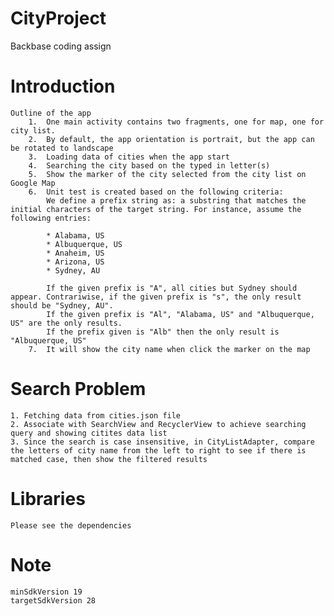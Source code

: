 # CityProject
Backbase coding assign
# Introduction
    Outline of the app
        1.	One main activity contains two fragments, one for map, one for city list.
        2.	By default, the app orientation is portrait, but the app can be rotated to landscape
        3.	Loading data of cities when the app start
        4.	Searching the city based on the typed in letter(s)
        5.	Show the marker of the city selected from the city list on Google Map
        6.	Unit test is created based on the following criteria:
            We define a prefix string as: a substring that matches the initial characters of the target string. For instance, assume the following entries:

            * Alabama, US
            * Albuquerque, US
            * Anaheim, US
            * Arizona, US
            * Sydney, AU

            If the given prefix is "A", all cities but Sydney should appear. Contrariwise, if the given prefix is "s", the only result should be "Sydney, AU".
            If the given prefix is "Al", "Alabama, US" and "Albuquerque, US" are the only results.
            If the prefix given is "Alb" then the only result is "Albuquerque, US"
        7.	It will show the city name when click the marker on the map

# Search Problem
    1. Fetching data from cities.json file
    2. Associate with SearchView and RecyclerView to achieve searching query and showing citites data list
    3. Since the search is case insensitive, in CityListAdapter, compare the letters of city name from the left to right to see if there is matched case, then show the filtered results

# Libraries
    Please see the dependencies

# Note
    minSdkVersion 19
    targetSdkVersion 28
